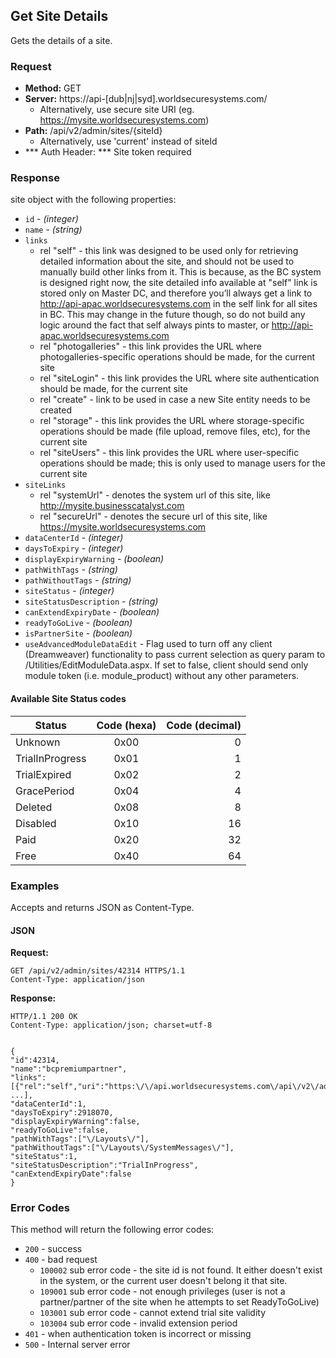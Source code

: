 ## Get Site Details

Gets the details of a site.

### Request

* **Method:** GET
* **Server:** https://api-[dub|nj|syd].worldsecuresystems.com/
  * Alternatively, use secure site URI (eg. https://mysite.worldsecuresystems.com)
* **Path:** /api/v2/admin/sites/{siteId}
	* Alternatively, use 'current' instead of siteId
* *** Auth Header: *** Site token required

### Response

site object with the following properties:
* `id` - *(integer)*
* `name` - *(string)*
* `links`
	* rel "self" - this link was designed to be used only for retrieving detailed information about the site, and should not be used to manually build other links from it. This is because, as the BC system is designed right now, the site detailed info available at "self" link is stored only on Master DC, and therefore you’ll always get a link to http://api-apac.worldsecuresystems.com in the self link for all sites in BC. This may change in the future though, so do not build any logic around the fact that self always pints to master, or http://api-apac.worldsecuresystems.com
	* rel "photogalleries" - this link provides the URL where photogalleries-specific operations should be made, for the current site
	* rel "siteLogin" - this link provides the URL where site authentication should be made, for the current site
	* rel "create" - link to be used in case a new Site entity needs to be created
	* rel "storage" - this link provides the URL where storage-specific operations should be made (file upload, remove files, etc), for the current site
	* rel "siteUsers" - this link provides the URL where user-specific operations should be made; this is only used to manage users for the current site
* `siteLinks`
	* rel "systemUrl" - denotes the system url of this site, like http://mysite.businesscatalyst.com
	* rel "secureUrl" - denotes the secure url of this site, like https://mysite.worldsecuresystems.com
* `dataCenterId` - *(integer)*
* `daysToExpiry` - *(integer)*
* `displayExpiryWarning` - *(boolean)*
* `pathWithTags` - *(string)*
* `pathWithoutTags` - *(string)*
* `siteStatus` - *(integer)*
* `siteStatusDescription` - *(string)*
* `canExtendExpiryDate` - *(boolean)*
* `readyToGoLive` - *(boolean)*
* `isPartnerSite` - *(boolean)*
* `useAdvancedModuleDataEdit` - Flag used to turn off any client (Dreamweaver) functionality to pass current selection as query param to /Utilities/EditModuleData.aspx. If set to false, client should send only module token (i.e. module_product) without any other parameters.

#### Available Site Status codes ####


| Status          | Code (hexa)   | Code (decimal) |
| -------------   |:-------------:| --------------:|
| Unknown         | 0x00		  | 0              |
| TrialInProgress | 0x01		  | 1              |
| TrialExpired	  | 0x02		  | 2              |
| GracePeriod     | 0x04		  | 4              |
| Deleted         | 0x08		  | 8              |
| Disabled        | 0x10		  | 16             |
| Paid			  | 0x20		  | 32             |
| Free			  | 0x40		  | 64             |

### Examples

Accepts and returns JSON as Content-Type.

#### JSON

**Request:**
~~~
GET /api/v2/admin/sites/42314 HTTPS/1.1
Content-Type: application/json
~~~

**Response:**
~~~
HTTP/1.1 200 OK
Content-Type: application/json; charset=utf-8
 
 
{
"id":42314,
"name":"bcpremiumpartner",
"links":[{"rel":"self","uri":"https:\/\/api.worldsecuresystems.com\/api\/v2\/admin\/sites\/42314"}, ...],
"dataCenterId":1,
"daysToExpiry":2918070,
"displayExpiryWarning":false,
"readyToGoLive":false,
"pathWithTags":["\/Layouts\/"],
"pathWithoutTags":["\/Layouts\/SystemMessages\/"],
"siteStatus":1,
"siteStatusDescription":"TrialInProgress",
"canExtendExpiryDate":false
}
~~~

### Error Codes

This method will return the following error codes:

* `200` - success
* `400` - bad request
	* `100002` sub error code - the site id is not found. It either doesn't exist in the system, or the current user doesn't belong it that site.
	* `109001` sub error code - not enough privileges (user is not a partner/partner of the site when he attempts to set ReadyToGoLive)
	* `103001` sub error code - cannot extend trial site validity
	* `103004` sub error code - invalid extension period
* `401` - when authentication token is incorrect or missing
* `500` - Internal server error
